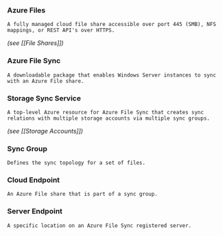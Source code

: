 ### Azure Files
	A fully managed cloud file share accessible over port 445 (SMB), NFS mappings, or REST API's over HTTPS.
*(see [[File Shares]])*

### Azure File Sync
	A downloadable package that enables Windows Server instances to sync with an Azure File share.

### Storage Sync Service
	A top-level Azure resource for Azure File Sync that creates sync relations with multiple storage accounts via multiple sync groups.
*(see [[Storage Accounts]])*

### Sync Group
	Defines the sync topology for a set of files.

### Cloud Endpoint
	An Azure File share that is part of a sync group.

### Server Endpoint
	A specific location on an Azure File Sync registered server.